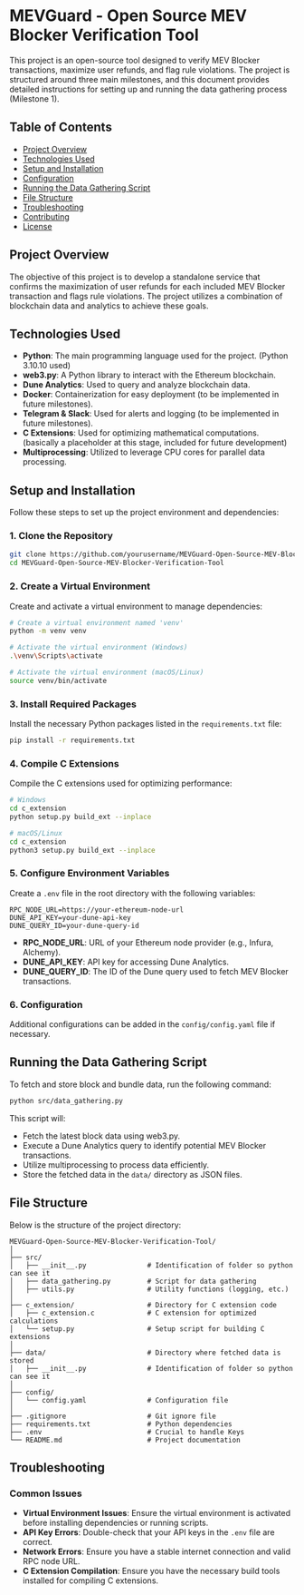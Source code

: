 # MEVGuard - Open Source MEV Blocker Verification Tool

This project is an open-source tool designed to verify MEV Blocker transactions, maximize user refunds, and flag rule violations. The project is structured around three main milestones, and this document provides detailed instructions for setting up and running the data gathering process (Milestone 1).

## Table of Contents

- [Project Overview](#project-overview)
- [Technologies Used](#technologies-used)
- [Setup and Installation](#setup-and-installation)
- [Configuration](#configuration)
- [Running the Data Gathering Script](#running-the-data-gathering-script)
- [File Structure](#file-structure)
- [Troubleshooting](#troubleshooting)
- [Contributing](#contributing)
- [License](#license)

## Project Overview

The objective of this project is to develop a standalone service that confirms the maximization of user refunds for each included MEV Blocker transaction and flags rule violations. The project utilizes a combination of blockchain data and analytics to achieve these goals.

## Technologies Used

- **Python**: The main programming language used for the project. (Python 3.10.10 used)
- **web3.py**: A Python library to interact with the Ethereum blockchain.
- **Dune Analytics**: Used to query and analyze blockchain data.
- **Docker**: Containerization for easy deployment (to be implemented in future milestones).
- **Telegram & Slack**: Used for alerts and logging (to be implemented in future milestones).
- **C Extensions**: Used for optimizing mathematical computations. (basically a placeholder at this stage, included for future development)
- **Multiprocessing**: Utilized to leverage CPU cores for parallel data processing.

## Setup and Installation

Follow these steps to set up the project environment and dependencies:

### 1. Clone the Repository

```bash
git clone https://github.com/yourusername/MEVGuard-Open-Source-MEV-Blocker-Verification-Tool.git
cd MEVGuard-Open-Source-MEV-Blocker-Verification-Tool
```

### 2. Create a Virtual Environment

Create and activate a virtual environment to manage dependencies:

```bash
# Create a virtual environment named 'venv'
python -m venv venv

# Activate the virtual environment (Windows)
.\venv\Scripts\activate

# Activate the virtual environment (macOS/Linux)
source venv/bin/activate
```

### 3. Install Required Packages

Install the necessary Python packages listed in the `requirements.txt` file:

```bash
pip install -r requirements.txt
```

### 4. Compile C Extensions

Compile the C extensions used for optimizing performance:

```bash
# Windows
cd c_extension
python setup.py build_ext --inplace

# macOS/Linux
cd c_extension
python3 setup.py build_ext --inplace
```

### 5. Configure Environment Variables

Create a `.env` file in the root directory with the following variables:

```
RPC_NODE_URL=https://your-ethereum-node-url
DUNE_API_KEY=your-dune-api-key
DUNE_QUERY_ID=your-dune-query-id
```

- **RPC_NODE_URL**: URL of your Ethereum node provider (e.g., Infura, Alchemy).
- **DUNE_API_KEY**: API key for accessing Dune Analytics.
- **DUNE_QUERY_ID**: The ID of the Dune query used to fetch MEV Blocker transactions.

### 6. Configuration

Additional configurations can be added in the `config/config.yaml` file if necessary.

## Running the Data Gathering Script

To fetch and store block and bundle data, run the following command:

```bash
python src/data_gathering.py
```

This script will:
- Fetch the latest block data using web3.py.
- Execute a Dune Analytics query to identify potential MEV Blocker transactions.
- Utilize multiprocessing to process data efficiently.
- Store the fetched data in the `data/` directory as JSON files.

## File Structure

Below is the structure of the project directory:

```
MEVGuard-Open-Source-MEV-Blocker-Verification-Tool/
│
├── src/
│   ├── __init__.py               # Identification of folder so python can see it
│   ├── data_gathering.py         # Script for data gathering
│   ├── utils.py                  # Utility functions (logging, etc.)
│
├── c_extension/                  # Directory for C extension code
│   ├── c_extension.c             # C extension for optimized calculations
│   └── setup.py                  # Setup script for building C extensions
│
├── data/                         # Directory where fetched data is stored
│   ├── __init__.py               # Identification of folder so python can see it
│
├── config/
│   └── config.yaml               # Configuration file
│
├── .gitignore                    # Git ignore file
├── requirements.txt              # Python dependencies
├── .env                          # Crucial to handle Keys 
└── README.md                     # Project documentation
```

## Troubleshooting

### Common Issues

- **Virtual Environment Issues**: Ensure the virtual environment is activated before installing dependencies or running scripts.
- **API Key Errors**: Double-check that your API keys in the `.env` file are correct.
- **Network Errors**: Ensure you have a stable internet connection and valid RPC node URL.
- **C Extension Compilation**: Ensure you have the necessary build tools installed for compiling C extensions.
